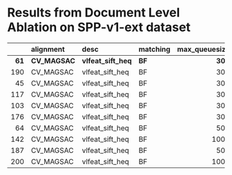 # Results from Document Level Ablation on SPP-v1-ext dataset

|     | alignment   | desc            | matching   |   max_queuesize |   min_area |   min_keypoints |   rank_top_k | same_class   |   global_quality |   grouping_quality |   relationship_quality |
|----:|:------------|:----------------|:-----------|----------------:|-----------:|----------------:|-------------:|:-------------|-----------------:|-------------------:|-----------------------:|
|  **61** | **CV_MAGSAC**   | **vlfeat_sift_heq** | **BF**         |             **300** |       **0.01** |              **20** |          **400** | **True**         |                **1** |                  **1** |               **0.835205** |
| 190 | CV_MAGSAC   | vlfeat_sift_heq | BF         |             300 |       0.01 |              10 |          400 | True         |                1 |                  1 |               0.835205 |
|  45 | CV_MAGSAC   | vlfeat_sift_heq | BF         |             300 |       0.05 |              10 |          400 | True         |                1 |                  1 |               0.83353  |
| 117 | CV_MAGSAC   | vlfeat_sift_heq | BF         |             300 |       0.05 |              20 |          400 | True         |                1 |                  1 |               0.83353  |
| 103 | CV_MAGSAC   | vlfeat_sift_heq | BF         |             300 |       0.01 |              10 |          200 | True         |                1 |                  1 |               0.830242 |
| 176 | CV_MAGSAC   | vlfeat_sift_heq | BF         |             300 |       0.01 |              20 |          200 | True         |                1 |                  1 |               0.830242 |
|  64 | CV_MAGSAC   | vlfeat_sift_heq | BF         |             500 |       0.05 |              10 |          200 | True         |                1 |                  1 |               0.828726 |
| 142 | CV_MAGSAC   | vlfeat_sift_heq | BF         |            1000 |       0.05 |              10 |          200 | True         |                1 |                  1 |               0.828726 |
| 187 | CV_MAGSAC   | vlfeat_sift_heq | BF         |             500 |       0.05 |              20 |          200 | True         |                1 |                  1 |               0.828726 |
| 200 | CV_MAGSAC   | vlfeat_sift_heq | BF         |            1000 |       0.05 |              20 |          200 | True         |                1 |                  1 |               0.828726 |